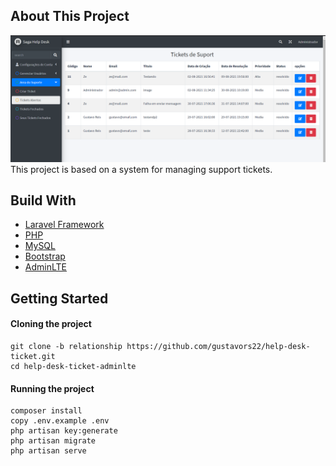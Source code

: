 ## About This Project

<img src='project-screenshot.png' width='1080px' heigth='435px'>
This project is based on a system for managing support tickets.

##  Build With
* <a href='https://laravel.com/'>Laravel Framework</a>
* <a href='https://www.php.net/'>PHP</a>
* <a href='https://www.mysql.com/'>MySQL</a>
* <a href='https://getbootstrap.com/'>Bootstrap</a>
* <a href='https://adminlte.io/'>AdminLTE</a>
## Getting Started

#### Cloning the project
```shell
git clone -b relationship https://github.com/gustavors22/help-desk-ticket.git 
cd help-desk-ticket-adminlte
```
#### Running the project
```shell
composer install
copy .env.example .env
php artisan key:generate
php artisan migrate
php artisan serve
```
